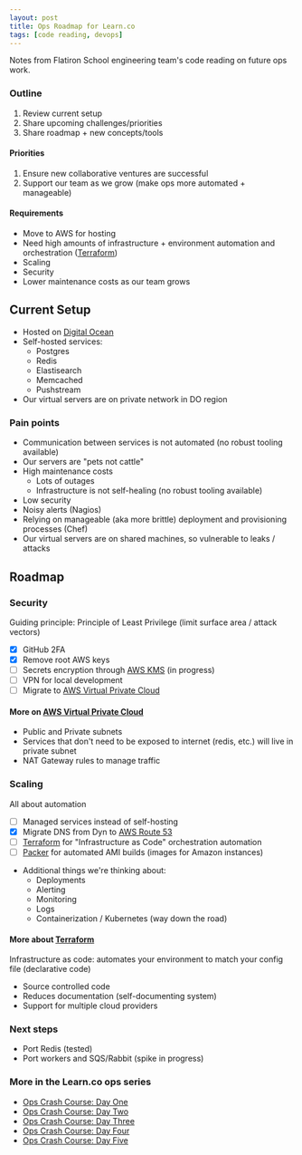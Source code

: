 ```yaml
---
layout: post
title: Ops Roadmap for Learn.co
tags: [code reading, devops]
---
```


Notes from Flatiron School engineering team's code reading on future ops work.

### Outline

1. Review current setup
2. Share upcoming challenges/priorities
3. Share roadmap + new concepts/tools

#### Priorities

1. Ensure new collaborative ventures are successful
2. Support our team as we grow (make ops more automated + manageable)

#### Requirements

- Move to AWS for hosting
- Need high amounts of infrastructure + environment automation and orchestration ([Terraform](https://www.terraform.io/))
- Scaling
- Security
- Lower maintenance costs as our team grows

## Current Setup

- Hosted on [Digital Ocean](https://www.digitalocean.com/)
- Self-hosted services:
  - Postgres
  - Redis
  - Elastisearch
  - Memcached
  - Pushstream
- Our virtual servers are on private network in DO region

### Pain points

- Communication between services is not automated (no robust tooling available)
- Our servers are "pets not cattle"
- High maintenance costs
  - Lots of outages
  - Infrastructure is not self-healing (no robust tooling available)
- Low security
- Noisy alerts (Nagios)
- Relying on manageable (aka more brittle) deployment and provisioning processes (Chef)
- Our virtual servers are on shared machines, so vulnerable to leaks / attacks

## Roadmap

### Security

Guiding principle: Principle of Least Privilege (limit surface area / attack vectors)

- [X] GitHub 2FA
- [X] Remove root AWS keys
- [ ] Secrets encryption through [AWS KMS](https://aws.amazon.com/kms/) (in progress)
- [ ] VPN for local development
- [ ] Migrate to [AWS Virtual Private Cloud](https://aws.amazon.com/vpc/)

#### More on [AWS Virtual Private Cloud](https://aws.amazon.com/vpc/)

- Public and Private subnets
- Services that don't need to be exposed to internet (redis, etc.) will live in private subnet
- NAT Gateway rules to manage traffic

### Scaling

All about automation

- [ ] Managed services instead of self-hosting
- [X] Migrate DNS from Dyn to [AWS Route 53](https://aws.amazon.com/route53/)
- [ ] [Terraform](https://www.terraform.io/) for "Infrastructure as Code" orchestration automation
- [ ] [Packer](https://www.packer.io/docs/builders/amazon-ebs.html) for automated AMI builds (images for Amazon instances)

- Additional things we're thinking about:
  - Deployments
  - Alerting
  - Monitoring
  - Logs
  - Containerization / Kubernetes (way down the road)

#### More about [Terraform](https://www.terraform.io/)

Infrastructure as code: automates your environment to match your config file (declarative code)

- Source controlled code
- Reduces documentation (self-documenting system)
- Support for multiple cloud providers

### Next steps

- Port Redis (tested)
- Port workers and SQS/Rabbit (spike in progress)

### More in the Learn.co ops series

- [Ops Crash Course: Day One](http://blog.kate-travers.com/dev-ops-crash-course-day-one/)
- [Ops Crash Course: Day Two](http://blog.kate-travers.com/dev-ops-crash-course-day-two/)
- [Ops Crash Course: Day Three](http://blog.kate-travers.com/dev-ops-crash-course-day-three/)
- [Ops Crash Course: Day Four](http://blog.kate-travers.com/dev-ops-crash-course-day-four/)
- [Ops Crash Course: Day Five](http://blog.kate-travers.com/dev-ops-crash-course-day-five/)
